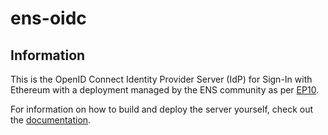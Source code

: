# ens-oidc

## Information

This is the OpenID Connect Identity Provider Server (IdP) for Sign-In with Ethereum with a deployment managed by the ENS community as per [EP10](https://discuss.ens.domains/t/ep10-executable-a-dao-governed-identity-server/). 

For information on how to build and deploy the server yourself, check out the [documentation](https://docs.login.xyz/servers/oidc-provider/deployment-guide).
